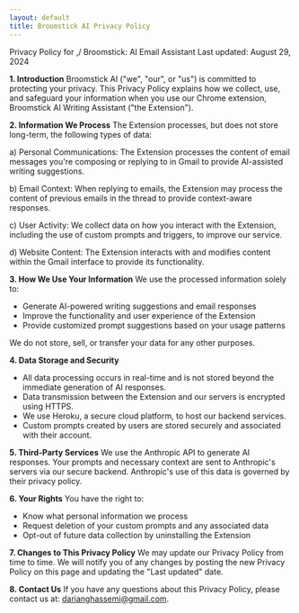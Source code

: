 ```yaml
---
layout: default
title: Broomstick AI Privacy Policy
---
```


Privacy Policy for ,/ Broomstick: AI Email Assistant
Last updated: August 29, 2024

**1. Introduction**
Broomstick AI ("we", "our", or "us") is committed to protecting your privacy. This Privacy Policy explains how we collect, use, and safeguard your information when you use our Chrome extension, Broomstick AI Writing Assistant ("the Extension").

**2. Information We Process**
The Extension processes, but does not store long-term, the following types of data:

a) Personal Communications: The Extension processes the content of email messages you're composing or replying to in Gmail to provide AI-assisted writing suggestions.

b) Email Context: When replying to emails, the Extension may process the content of previous emails in the thread to provide context-aware responses.

c) User Activity: We collect data on how you interact with the Extension, including the use of custom prompts and triggers, to improve our service.

d) Website Content: The Extension interacts with and modifies content within the Gmail interface to provide its functionality.

**3. How We Use Your Information**
We use the processed information solely to:

- Generate AI-powered writing suggestions and email responses
- Improve the functionality and user experience of the Extension
- Provide customized prompt suggestions based on your usage patterns

We do not store, sell, or transfer your data for any other purposes.

**4. Data Storage and Security**
- All data processing occurs in real-time and is not stored beyond the immediate generation of AI responses.
- Data transmission between the Extension and our servers is encrypted using HTTPS.
- We use Heroku, a secure cloud platform, to host our backend services.
- Custom prompts created by users are stored securely and associated with their account.

**5. Third-Party Services**
We use the Anthropic API to generate AI responses. Your prompts and necessary context are sent to Anthropic's servers via our secure backend. Anthropic's use of this data is governed by their privacy policy.

**6. Your Rights**
You have the right to:
- Know what personal information we process
- Request deletion of your custom prompts and any associated data
- Opt-out of future data collection by uninstalling the Extension

**7. Changes to This Privacy Policy**
We may update our Privacy Policy from time to time. We will notify you of any changes by posting the new Privacy Policy on this page and updating the "Last updated" date.

**8. Contact Us**
If you have any questions about this Privacy Policy, please contact us at: darianghassemi@gmail.com.
